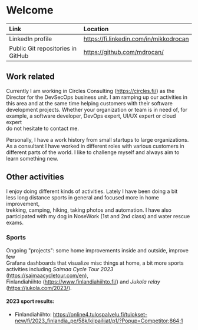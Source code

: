 # Welcome

Link | Location
:---- | :----
LinkedIn profile | <https://fi.linkedin.com/in/mikkodrocan>
Public Git repositories in GitHub | <https://github.com/mdrocan/>

## Work related

Currently I am working in Circles Consulting (<https://circles.fi/>) as the \
Director for the DevSecOps business unit. I am ramping up our activities in \
this area and at the same time helping customers with their software \
development projects. Whether your organization or team is in need of, for \
example, a software developer, DevOps expert, UI/UX expert or cloud expert \
do not hesitate to contact me.

Personally, I have a work history from small startups to large organizations. \
As a consultant I have worked in different roles with various customers in \
different parts of the world. I like to challenge myself and always aim to \
learn something new.

## Other activities

I enjoy doing different kinds of activities. Lately I have been doing a bit \
less long distance sports in general and focused more in home improvement, \
trekking, camping, hiking, taking photos and automation. I have also \
participated with my dog in NoseWork (1st and 2nd class) and water rescue \
exams.

### Sports
Ongoing "projects": some home improvements inside and outside, improve few \
Grafana dashboards that visualize misc things at home, a bit more sports \
activities including _Saimaa Cycle Tour 2023_ (<https://saimaacycletour.com/en>),\
 Finlandiahiihto (<https://www.finlandiahiihto.fi/>) and _Jukola relay_ \
(<https://jukola.com/2023/>).

#### 2023 sport results:
- Finlandiahiihto: <https://online4.tulospalvelu.fi/tulokset-new/fi/2023_finlandia_pe/58k/kilpailijat/p1/?Popup=Competitor;864;1>